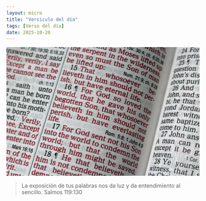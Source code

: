```yaml
---
layout: micro
title: "Versiculo del día"
tags: [Verso del día]
date: 2025-10-20
---
```

![Alt](/assets/img/Juan316.jpg)
>La exposición de tus palabras nos da luz y da entendimiento al sencillo. Salmos 119:130
